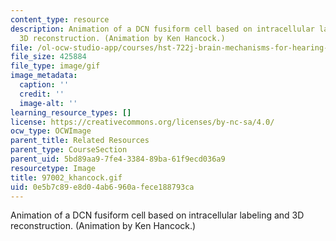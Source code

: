 ```yaml
---
content_type: resource
description: Animation of a DCN fusiform cell based on intracellular labeling and
  3D reconstruction. (Animation by Ken Hancock.)
file: /ol-ocw-studio-app/courses/hst-722j-brain-mechanisms-for-hearing-and-speech-fall-2005/0e5b7c89e8d04ab6960afece188793ca_97002_khancock.gif
file_size: 425884
file_type: image/gif
image_metadata:
  caption: ''
  credit: ''
  image-alt: ''
learning_resource_types: []
license: https://creativecommons.org/licenses/by-nc-sa/4.0/
ocw_type: OCWImage
parent_title: Related Resources
parent_type: CourseSection
parent_uid: 5bd89aa9-7fe4-3384-89ba-61f9ecd036a9
resourcetype: Image
title: 97002_khancock.gif
uid: 0e5b7c89-e8d0-4ab6-960a-fece188793ca
---
```

Animation of a DCN fusiform cell based on intracellular labeling and 3D reconstruction. (Animation by Ken Hancock.)